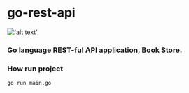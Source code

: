 # go-rest-api
!['alt text'](https://github.com/cap811/go-rest-api/actions/workflows/docker-image.yml/badge.svg)

### Go language REST-ful API application, Book Store.

### How run project
`go run main.go`
